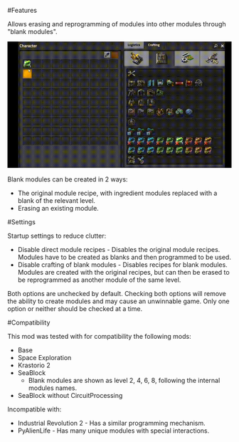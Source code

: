 #Features

Allows erasing and reprogramming of modules into other modules through "blank modules".

![Demo](https://raw.githubusercontent.com/Soul-Burn/Factorio-flexible-modules/main/resources/demo.gif)

Blank modules can be created in 2 ways:

* The original module recipe, with ingredient modules replaced with a blank of the relevant level.
* Erasing an existing module.

#Settings

Startup settings to reduce clutter:

* Disable direct module recipes - Disables the original module recipes. Modules have to be created as blanks and then programmed to be used.
* Disable crafting of blank modules - Disables recipes for blank modules. Modules are created with the original recipes, but can then be erased to be reprogrammed as another module of the same level.

Both options are unchecked by default. Checking both options will remove the ability to create modules and may cause an unwinnable game. Only one option or neither should be checked at a time.

#Compatibility

This mod was tested with for compatibility the following mods:

* Base
* Space Exploration
* Krastorio 2
* SeaBlock
  * Blank modules are shown as level 2, 4, 6, 8, following the internal modules names.
* SeaBlock without CircuitProcessing

Incompatible with:

* Industrial Revolution 2 - Has a similar programming mechanism.
* PyAlienLife - Has many unique modules with special interactions.
